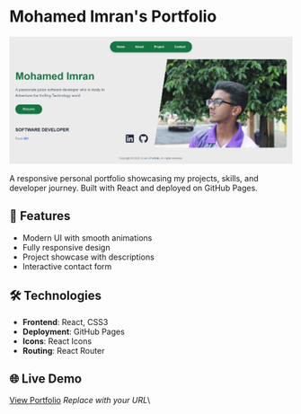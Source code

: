 # Mohamed Imran's Portfolio

![Portfolio Screenshot](./public/Screenshot.png)

A responsive personal portfolio showcasing my projects, skills, and developer journey. Built with React and deployed on GitHub Pages.

## 🚀 Features

- Modern UI with smooth animations
- Fully responsive design
- Project showcase with descriptions
- Interactive contact form

## 🛠️ Technologies

- **Frontend**: React, CSS3
- **Deployment**: GitHub Pages
- **Icons**: React Icons
- **Routing**: React Router

## 🌐 Live Demo

[View Portfolio](https://yourusername.github.io) *Replace with your URL*\